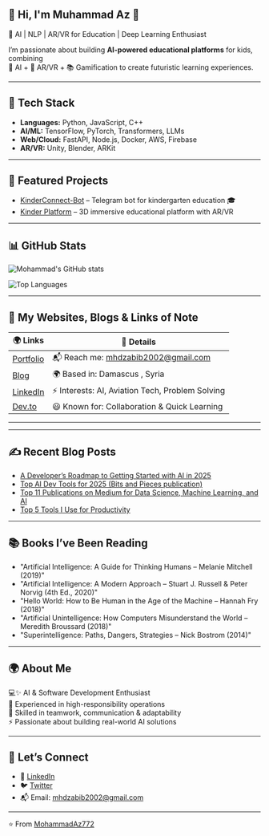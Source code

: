 
##  👋 Hi, I'm Muhammad Az 🤖
🚀 AI | NLP | AR/VR for Education | Deep Learning Enthusiast  

I’m passionate about building **AI-powered educational platforms** for kids, combining  
🤖 AI + 🎨 AR/VR + 📚 Gamification to create futuristic learning experiences.  

---

## 🔧 Tech Stack
- **Languages:** Python, JavaScript, C++  
- **AI/ML:** TensorFlow, PyTorch, Transformers, LLMs  
- **Web/Cloud:** FastAPI, Node.js, Docker, AWS, Firebase  
- **AR/VR:** Unity, Blender, ARKit  

---

## 🌟 Featured Projects
- [KinderConnect-Bot](https://github.com/MohammadAz772/KinderConnect-Bot) – Telegram bot for kindergarten education 🎓  
- [Kinder Platform](https://github.com/MohammadAz772/kinder) – 3D immersive educational platform with AR/VR  

---

## 📊 GitHub Stats
![Mohammad's GitHub stats](https://github-readme-stats.vercel.app/api?username=MohammadAz772&show_icons=true&theme=radical)

![Top Languages](https://github-readme-stats.vercel.app/api/top-langs/?username=MohammadAz772&layout=compact&theme=radical)
 
---

## 🔗 My Websites, Blogs & Links of Note  

| 🌍 Links | 📌 Details |
|----------|------------|
| [Portfolio](www.behance.net/Muhammad-Abi-Alzabib) | 📬 Reach me: mhdzabib2002@gmail.com |
| [Blog](https://your-blog-link.com) | 🌍 Based in: Damascus , Syria |
| [LinkedIn](https://linkedin.com/in/muhammed-abi-alzabib772) | ⚡ Interests: AI, Aviation Tech, Problem Solving |
| [Dev.to](https://dev.to/phoenix_772b) | 😃 Known for: Collaboration & Quick Learning |

---

---

## ✍️ Recent Blog Posts  
<!-- Replace with dynamic blog fetcher later if you blog on Medium/Dev.to -->
- [A Developer’s Roadmap to Getting Started with AI in 2025](#)  
- [Top AI Dev Tools for 2025 (Bits and Pieces publication)](#)
- [Top 11 Publications on Medium for Data Science, Machine Learning, and AI](#)
- [Top 5 Tools I Use for Productivity](#)


---

## 📚 Books I’ve Been Reading  
- "Artificial Intelligence: A Guide for Thinking Humans – Melanie Mitchell (2019)"
- "Artificial Intelligence: A Modern Approach – Stuart J. Russell & Peter Norvig (4th Ed., 2020)"  
- "Hello World: How to Be Human in the Age of the Machine – Hannah Fry (2018)"  
- "Artificial Unintelligence: How Computers Misunderstand the World – Meredith Broussard (2018)"  
- "Superintelligence: Paths, Dangers, Strategies – Nick Bostrom (2014)"  

---

## 🌍 About Me  

💻✨ AI & Software Development Enthusiast  
🚀 Experienced in high-responsibility operations  
🤝 Skilled in teamwork, communication & adaptability  
⚡ Passionate about building real-world AI solutions 

---

## 🤝 Let’s Connect  
- 💼 [LinkedIn](https://linkedin.com/in/muhammed-abi-alzabib772)  
- 🐦 [Twitter](https://twitter.com/yourhandle)  
- 📬 Email: mhdzabib2002@gmail.com  

---
⭐️ From [MohammadAz772](https://github.com/MohammadAz772)
